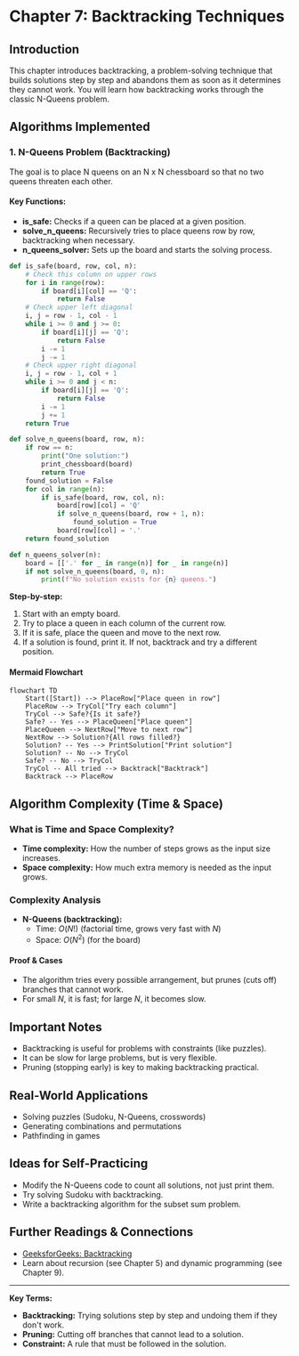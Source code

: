 # Chapter 7: Backtracking Techniques

## Introduction
This chapter introduces backtracking, a problem-solving technique that builds solutions step by step and abandons them as soon as it determines they cannot work. You will learn how backtracking works through the classic N-Queens problem.

## Algorithms Implemented

### 1. N-Queens Problem (Backtracking)
The goal is to place N queens on an N x N chessboard so that no two queens threaten each other.

#### Key Functions:
- **is_safe:** Checks if a queen can be placed at a given position.
- **solve_n_queens:** Recursively tries to place queens row by row, backtracking when necessary.
- **n_queens_solver:** Sets up the board and starts the solving process.

```python
def is_safe(board, row, col, n):
    # Check this column on upper rows
    for i in range(row):
        if board[i][col] == 'Q':
            return False
    # Check upper left diagonal
    i, j = row - 1, col - 1
    while i >= 0 and j >= 0:
        if board[i][j] == 'Q':
            return False
        i -= 1
        j -= 1
    # Check upper right diagonal
    i, j = row - 1, col + 1
    while i >= 0 and j < n:
        if board[i][j] == 'Q':
            return False
        i -= 1
        j += 1
    return True

def solve_n_queens(board, row, n):
    if row == n:
        print("One solution:")
        print_chessboard(board)
        return True
    found_solution = False
    for col in range(n):
        if is_safe(board, row, col, n):
            board[row][col] = 'Q'
            if solve_n_queens(board, row + 1, n):
                found_solution = True
            board[row][col] = '.'
    return found_solution

def n_queens_solver(n):
    board = [['.' for _ in range(n)] for _ in range(n)]
    if not solve_n_queens(board, 0, n):
        print(f"No solution exists for {n} queens.")
```

**Step-by-step:**
1. Start with an empty board.
2. Try to place a queen in each column of the current row.
3. If it is safe, place the queen and move to the next row.
4. If a solution is found, print it. If not, backtrack and try a different position.

#### Mermaid Flowchart
```mermaid
flowchart TD
    Start([Start]) --> PlaceRow["Place queen in row"]
    PlaceRow --> TryCol["Try each column"]
    TryCol --> Safe?{Is it safe?}
    Safe? -- Yes --> PlaceQueen["Place queen"]
    PlaceQueen --> NextRow["Move to next row"]
    NextRow --> Solution?{All rows filled?}
    Solution? -- Yes --> PrintSolution["Print solution"]
    Solution? -- No --> TryCol
    Safe? -- No --> TryCol
    TryCol -- All tried --> Backtrack["Backtrack"]
    Backtrack --> PlaceRow
```

## Algorithm Complexity (Time & Space)

### What is Time and Space Complexity?
- **Time complexity:** How the number of steps grows as the input size increases.
- **Space complexity:** How much extra memory is needed as the input grows.

### Complexity Analysis
- **N-Queens (backtracking):**
  - Time: $O(N!)$ (factorial time, grows very fast with $N$)
  - Space: $O(N^2)$ (for the board)

#### Proof & Cases
- The algorithm tries every possible arrangement, but prunes (cuts off) branches that cannot work.
- For small $N$, it is fast; for large $N$, it becomes slow.

## Important Notes
- Backtracking is useful for problems with constraints (like puzzles).
- It can be slow for large problems, but is very flexible.
- Pruning (stopping early) is key to making backtracking practical.

## Real-World Applications
- Solving puzzles (Sudoku, N-Queens, crosswords)
- Generating combinations and permutations
- Pathfinding in games

## Ideas for Self-Practicing
- Modify the N-Queens code to count all solutions, not just print them.
- Try solving Sudoku with backtracking.
- Write a backtracking algorithm for the subset sum problem.

## Further Readings & Connections
- [GeeksforGeeks: Backtracking](https://www.geeksforgeeks.org/backtracking-algorithms/)
- Learn about recursion (see Chapter 5) and dynamic programming (see Chapter 9).

---
**Key Terms:**
- **Backtracking:** Trying solutions step by step and undoing them if they don't work.
- **Pruning:** Cutting off branches that cannot lead to a solution.
- **Constraint:** A rule that must be followed in the solution. 